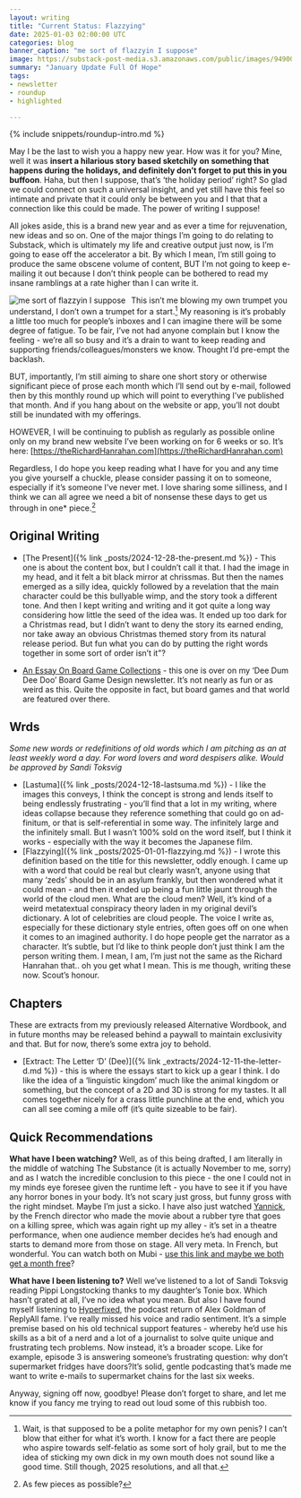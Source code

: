 ```yaml
---
layout: writing
title: "Current Status: Flazzying"
date: 2025-01-03 02:00:00 UTC
categories: blog
banner_caption: "me sort of flazzyin I suppose" 
image: https://substack-post-media.s3.amazonaws.com/public/images/94900c9e-0801-4948-ae61-331435f89726_1024x1024.png
summary: "January Update Full Of Hope"
tags:
- newsletter
- roundup
- highlighted

---
```

{% include snippets/roundup-intro.md %}

May I be the last to wish you a happy new year. How was it for you? Mine, well it was **insert a hilarious story based sketchily on something that happens during the holidays, and definitely don’t forget to put this in you buffoon**. Haha, but then I suppose, that’s ‘the holiday period’ right? So glad we could connect on such a universal insight, and yet still have this feel so intimate and private that it could only be between you and I that that a connection like this could be made. The power of writing I suppose!

All jokes aside, this is a brand new year and as ever a time for rejuvenation, new ideas and so on. One of the major things I’m going to do relating to Substack, which is ultimately my life and creative output just now, is I’m going to ease off the accelerator a bit. By which I mean, I’m still going to produce the same obscene volume of content, BUT I’m not going to keep e-mailing it out because I don’t think people can be bothered to read my insane ramblings at a rate higher than I can write it. 

<img src="https://substack-post-media.s3.amazonaws.com/public/images/94900c9e-0801-4948-ae61-331435f89726_1024x1024.png"
     alt="me sort of flazzyin I suppose"
     style="float: left; margin-right: 10px;" />
     
This isn’t me blowing my own trumpet you understand, I don’t own a trumpet for a start.[^1] My reasoning is it’s probably a little too much for people’s inboxes and I can imagine there will be some degree of fatigue. To be fair, I’ve not had anyone complain but I know the feeling - we’re all so busy and it’s a drain to want to keep reading and supporting friends/colleagues/monsters we know. Thought I’d pre-empt the backlash. 

BUT, importantly, I’m still aiming to share one short story or otherwise significant piece of prose each month which I’ll send out by e-mail, followed then by this monthly round up which will point to everything I’ve published that month. And if you hang about on the website or app, you’ll not doubt still be inundated with my offerings.

HOWEVER, I will be continuing to publish as regularly as possible online only on my brand new website I’ve been working on for 6 weeks or so. It’s here: [https://theRichardHanrahan.com](https://theRichardHanrahan.com)

Regardless, I do hope you keep reading what I have for you and any time you give yourself a chuckle, please consider passing it on to someone, especially if it’s someone I’ve never met. I love sharing some silliness, and I think we can all agree we need a bit of nonsense these days to get us through in one* piece.[^2]

## Original Writing 
- [The Present]({% link _posts/2024-12-28-the-present.md %}) - This one is about the content box, but I couldn’t call it that. I had the image in my head, and it felt a bit black mirror at chrissmas. But then the names emerged as a silly idea, quickly followed by a revelation that the main character could be this bullyable wimp, and the story took a different tone. And then I kept writing and writing and it got quite a long way considering how little the seed of the idea was. It ended up too dark for a Christmas read, but I didn’t want to deny the story its earned ending, nor take away an obvious Christmas themed story from its natural release period. But fun what you can do by putting the right words together in some sort of order isn’t it"?

- [An Essay On Board Game Collections](https://open.substack.com/pub/deedumdeedoo/p/save-our-shelves) - this one is over on my ‘Dee Dum Dee Doo’ Board Game Design newsletter. It’s not nearly as fun or as weird as this. Quite the opposite in fact, but board games and that world are featured over there.

## Wrds
*Some new words or redefinitions of old words which I am pitching as an at least weekly word a day. For word lovers and word despisers alike. Would be approved by Sandi Toksvig*
- [Lastuma]({% link _posts/2024-12-18-lastsuma.md %}) - I like the images this conveys, I think the concept is strong and lends itself to being endlessly frustrating - you’ll find that a lot in my writing, where ideas collapse because they reference something that could go on ad-finitum, or that is self-referential in some way. The infinitely large and the infinitely small. But I wasn’t 100% sold on the word itself, but I think it works - especially with the way it becomes the Japanese film. 
- [Flazzying]({% link _posts/2025-01-01-flazzying.md %}) - I wrote this definition based on the title for this newsletter, oddly enough. I came up with a word that could be real but clearly wasn’t, anyone using that many ‘zeds’ should be in an asylum frankly, but then wondered what it could mean - and then it ended up being a fun little jaunt through the world of the cloud men. What are the cloud men? Well, it’s kind of a weird metatextual conspiracy theory laden in my original devil’s dictionary. A lot of celebrities are cloud people. The voice I write as, especially for these dictionary style entries, often goes off on one when it comes to an imagined authority. I do hope people get the narrator as a character. It’s subtle, but I’d like to think people don’t just think I am the person writing them. I mean, I am, I’m just not the same as the Richard Hanrahan that.. oh you get what I mean. This is me though, writing these now. Scout’s honour.

## Chapters

These are extracts from my previously released Alternative Wordbook, and in future months may be released behind a paywall to maintain exclusivity and that. But for now, there’s some extra joy to behold.

- [Extract: The Letter ‘D’ (Dee)]({% link _extracts/2024-12-11-the-letter-d.md %}) - this is where the essays start to kick up a gear I think. I do like the idea of a ‘linguistic kingdom’ much like the animal kingdom or something, but the concept of a 2D and 3D is strong for my tastes. It all comes together nicely for a crass little punchline at the end, which you can all see coming a mile off (it’s quite sizeable to be fair).

## Quick Recommendations

**What have I been watching?** Well, as of this being drafted, I am literally in the middle of watching The Substance (it is actually November to me, sorry) and as I watch the incredible conclusion to this piece - the one I could not in my minds eye foresee given the runtime left - you have to see it if you have any horror bones in your body. It’s not scary just gross, but funny gross with the right mindset. Maybe I’m just a sicko. I have also just watched [Yannick](https://mubi.com/en/gb/films/yannick), by the French director who made the movie about a rubber tyre that goes on a killing spree, which was again right up my alley - it’s set in a theatre performance, when one audience member decides he’s had enough and starts to demand more from those on stage. All very meta. In French, but wonderful. You can watch both on Mubi - [use this link and maybe we both get a month free](https://mubi.com/t/web/global/7djQrvI1)?

**What have I been listening to?** Well we’ve listened to a lot of Sandi Toksvig reading Pippi Longstocking thanks to my daughter’s Tonie box. Which hasn’t grated at all, I’ve no idea what you mean. But also I have found myself listening to [Hyperfixed](https://www.hyperfixedpod.com/), the podcast return of Alex Goldman of ReplyAll fame. I’ve really missed his voice and radio sentiment. It’s a simple premise based on his old technical support features - whereby he’d use his skills as a bit of a nerd and a lot of a journalist to solve quite unique and frustrating tech problems. Now instead, it’s a broader scope. Like for example, episode 3 is answering someone’s frustrating question: why don’t supermarket fridges have doors?It’s solid, gentle podcasting that’s made me want to write e-mails to supermarket chains for the last six weeks. 

Anyway, signing off now, goodbye! Please don’t forget to share, and let me know if you fancy me trying to read out loud some of this rubbish too.


[^1]: Wait, is that supposed to be a polite metaphor for my own penis? I can’t blow that either for what it’s worth. I know for a fact there are people who aspire towards self-felatio as some sort of holy grail, but to me the idea of sticking my own dick in my own mouth does not sound like a good time. Still though, 2025 resolutions, and all that.
[^2]: As few pieces as possible?

